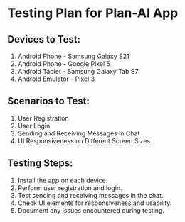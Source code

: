 
# Testing Plan for Plan-AI App

## Devices to Test:
1. Android Phone - Samsung Galaxy S21
2. Android Phone - Google Pixel 5
3. Android Tablet - Samsung Galaxy Tab S7
4. Android Emulator - Pixel 3

## Scenarios to Test:
1. User Registration
2. User Login
3. Sending and Receiving Messages in Chat
4. UI Responsiveness on Different Screen Sizes

## Testing Steps:
1. Install the app on each device.
2. Perform user registration and login.
3. Test sending and receiving messages in the chat.
4. Check UI elements for responsiveness and usability.
5. Document any issues encountered during testing.
